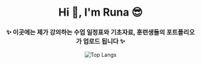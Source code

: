 <div align="center">
  <h1> Hi 👋, I'm Runa 😎 </h1>
  
  <h3>✨ 이곳에는 제가 강의하는 수업 일정표와 기초자료, 훈련생들의 포트폴리오가 업로드 됩니다 ✨</h3>
  
  ![Top Langs](https://github-readme-stats.vercel.app/api/top-langs/?username=RunaUXLabs&hide_progress=true)
  
</div>
